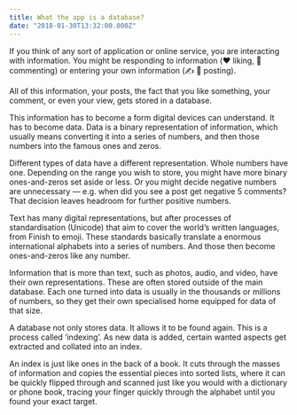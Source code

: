 ```yaml
---
title: What the app is a database?
date: "2018-01-30T13:32:00.000Z"
---
```


If you think of any sort of application or online service, you are interacting with information. You might be responding to information (❤️ liking, 💬 commenting) or entering your own information (✍️ 🌅 posting).

All of this information, your posts, the fact that you like something, your comment, or even your view, gets stored in a database.

This information has to become a form digital devices can understand. It has to become data. Data is a binary representation of information, which usually means converting it into a series of numbers, and then those numbers into the famous ones and zeros.

Different types of data have a different representation. Whole numbers have one. Depending on the range you wish to store, you might have more binary ones-and-zeros set aside or less. Or you might decide negative numbers are unnecessary — e.g. when did you see a post get negative 5 comments? That decision leaves headroom for further positive numbers.

Text has many digital representations, but after processes of standardisation (Unicode) that aim to cover the world’s written languages, from Finish to emoji. These standards basically translate a enormous international alphabets into a series of numbers. And those then become ones-and-zeros like any number.

Information that is more than text, such as photos, audio, and video, have their own representations. These are often stored outside of the main database. Each one turned into data is usually in the thousands or millions of numbers, so they get their own specialised home equipped for data of that size.

A database not only stores data. It allows it to be found again. This is a process called ‘indexing’. As new data is added, certain wanted aspects get extracted and collated into an index.

An index is just like ones in the back of a book. It cuts through the masses of information and copies the essential pieces into sorted lists, where it can be quickly flipped through and scanned just like you would with a dictionary or phone book, tracing your finger quickly through the alphabet until you found your exact target.
